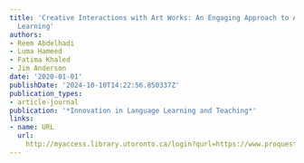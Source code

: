 ```yaml
---
title: 'Creative Interactions with Art Works: An Engaging Approach to Arabic Language-and-Culture
  Learning'
authors:
- Reem Abdelhadi
- Luma Hameed
- Fatima Khaled
- Jim Anderson
date: '2020-01-01'
publishDate: '2024-10-10T14:22:56.850337Z'
publication_types:
- article-journal
publication: '*Innovation in Language Learning and Teaching*'
links:
- name: URL
  url: 
    http://myaccess.library.utoronto.ca/login?qurl=https://www.proquest.com/docview/2459003262?accountid=14771&bdid=38382&_bd=st%2FIozEgcXV3ZT7qlPfdke5Gb4Q%3D
---
```

